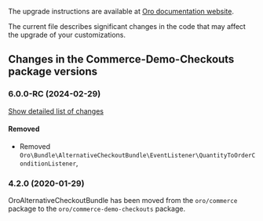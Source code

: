 The upgrade instructions are available at [Oro documentation website](https://doc.oroinc.com/master/backend/setup/upgrade-to-new-version/).

The current file describes significant changes in the code that may affect the upgrade of your customizations.

## Changes in the Сommerce-Demo-Checkouts package versions

### 6.0.0-RC (2024-02-29)
[Show detailed list of changes](incompatibilities-6-0-rc.md)

#### Removed
* Removed `Oro\Bundle\AlternativeCheckoutBundle\EventListener\QuantityToOrderConditionListener`,

### 4.2.0 (2020-01-29)

OroAlternativeCheckoutBundle has been moved from the `oro/commerce` package to the `oro/commerce-demo-checkouts` package.
